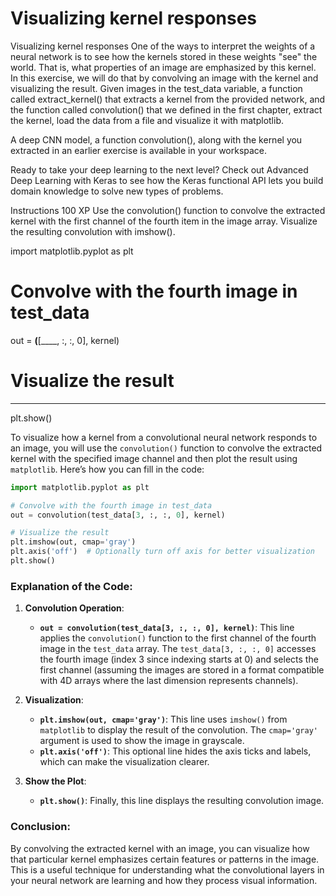 # Visualizing kernel responses

Visualizing kernel responses
One of the ways to interpret the weights of a neural network is to see how the kernels stored in these weights "see" the world. That is, what properties of an image are emphasized by this kernel. In this exercise, we will do that by convolving an image with the kernel and visualizing the result. Given images in the test_data variable, a function called extract_kernel() that extracts a kernel from the provided network, and the function called convolution() that we defined in the first chapter, extract the kernel, load the data from a file and visualize it with matplotlib.

A deep CNN model, a function convolution(), along with the kernel you extracted in an earlier exercise is available in your workspace.

Ready to take your deep learning to the next level? Check out Advanced Deep Learning with Keras to see how the Keras functional API lets you build domain knowledge to solve new types of problems.

Instructions
100 XP
Use the convolution() function to convolve the extracted kernel with the first channel of the fourth item in the image array.
Visualize the resulting convolution with imshow().

import matplotlib.pyplot as plt

# Convolve with the fourth image in test_data
out = ____(____[____, :, :, 0], kernel)

# Visualize the result
____
plt.show()

To visualize how a kernel from a convolutional neural network responds to an image, you will use the `convolution()` function to convolve the extracted kernel with the specified image channel and then plot the result using `matplotlib`. Here’s how you can fill in the code:

```python
import matplotlib.pyplot as plt

# Convolve with the fourth image in test_data
out = convolution(test_data[3, :, :, 0], kernel)

# Visualize the result
plt.imshow(out, cmap='gray')
plt.axis('off')  # Optionally turn off axis for better visualization
plt.show()
```

### Explanation of the Code:

1. **Convolution Operation**:
   - **`out = convolution(test_data[3, :, :, 0], kernel)`**: This line applies the `convolution()` function to the first channel of the fourth image in the `test_data` array. The `test_data[3, :, :, 0]` accesses the fourth image (index 3 since indexing starts at 0) and selects the first channel (assuming the images are stored in a format compatible with 4D arrays where the last dimension represents channels).

2. **Visualization**:
   - **`plt.imshow(out, cmap='gray')`**: This line uses `imshow()` from `matplotlib` to display the result of the convolution. The `cmap='gray'` argument is used to show the image in grayscale.
   - **`plt.axis('off')`**: This optional line hides the axis ticks and labels, which can make the visualization clearer.

3. **Show the Plot**:
   - **`plt.show()`**: Finally, this line displays the resulting convolution image.

### Conclusion:
By convolving the extracted kernel with an image, you can visualize how that particular kernel emphasizes certain features or patterns in the image. This is a useful technique for understanding what the convolutional layers in your neural network are learning and how they process visual information.